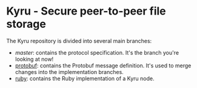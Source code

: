 Kyru - Secure peer-to-peer file storage
=======================================

The Kyru repository is divided into several main branches:

* *master*: contains the protocol specification. It's the branch you're looking at now!
* [protobuf](https://github.com/zr40/kyru/tree/protobuf): contains the Protobuf message definition. It's used to merge changes into the implementation branches.
* [ruby](https://github.com/zr40/kyru/tree/ruby): contains the Ruby implementation of a Kyru node.
